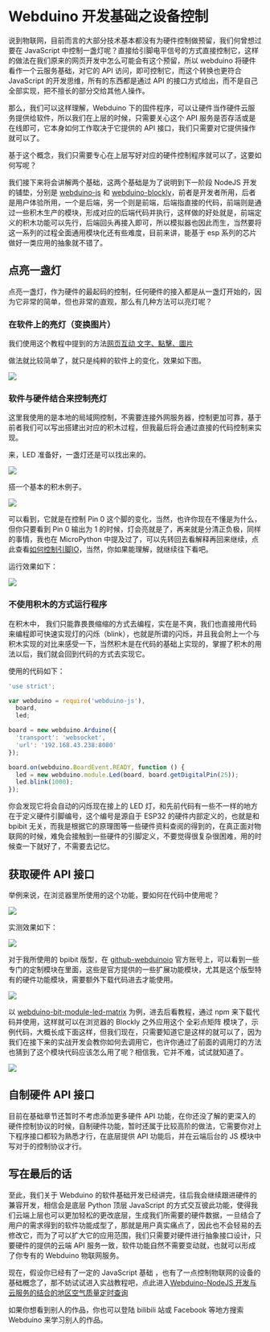 # Webduino 开发基础之设备控制

说到物联网，目前而言的大部分技术基本都没有为硬件控制做预留，我们何曾想过要在 JavaScript 中控制一盏灯呢？直接给引脚电平信号的方式直接控制它，这样的做法在我们原来的网页开发中怎么可能会有这个预留，所以 webduino 将硬件看作一个云服务基础，对它的 API 访问，即可控制它，而这个转换也更符合 JavaScript 的开发思维，所有的东西都是通过 API 的接口方式给出，而不是自己全部实现，把不擅长的部分交给其他人操作。

那么，我们可以这样理解，Webduino 下的固件程序，可以让硬件当作硬件云服务提供给软件，所以我们在上层的时候，只需要关心这个 API 服务是否存活或是在线即可，它本身如何工作取决于它提供的 API 接口，我们只需要对它提供操作就可以了。

基于这个概念，我们只需要专心在上层写好对应的硬件控制程序就可以了，这要如何写呢？

我们接下来将会讲解两个基础，这两个基础是为了说明到下一阶段 NodeJS 开发 的铺垫，分别是 [webduino-js](https://github.com/webduinoio/webduino-js) 和 [webduino-blockly](https://github.com/webduinoio/webduino-blockly)，前者是开发者所用，后者是用户体验所用，一个是后端，另一个则是前端，后端指直接的代码，前端则是通过一些积木生产的模块，形成对应的后端代码并执行，这样做的好处就是，前端定义的积木功能可以先行，后端回头再接入即可，所以模拟器也因此而生，当然要将这一系列的过程全面通用模块化还有些难度，目前来讲，能基于 esp 系列的芯片做好一类应用的抽象就不错了。

## 点亮一盏灯

点亮一盏灯，作为硬件的最起码的控制，任何硬件的接入都是从一盏灯开始的，因为它非常的简单，但也非常的直观，那么有几种方法可以亮灯呢？

### 在软件上的亮灯（变换图片）

我们使用这个教程中提到的方法[网页互动 文字、點擊、圖片](https://tutorials.webduino.io/zh-tw/docs/blockly/web/basic-1.html)

做法就比较简单了，就只是纯粹的软件上的变化，效果如下图。

![](image/led_image.png)

### 软件与硬件结合来控制亮灯

这里我使用的是本地的局域网控制，不需要连接外网服务器，控制更加可靠，基于前者我们可以写出搭建出对应的积木过程，但我最后将会通过直接的代码控制来实现。

来，LED 准备好，一盏灯还是可以找出来的。

![](image/bit_led.png)

搭一个基本的积木例子。

![](image/bit_control_led.png)

可以看到，它就是在控制 Pin 0 这个脚的变化，当然，也许你现在不懂是为什么，但你只要看到 Pin 0 输出为 1 的时候，灯会亮就是了，再来就是分清正负极，同样的事情，我也在 MicroPython 中提及过了，可以先转回去看解释再回来继续，点此查看[如何控制引脚IO](https://github.com/BPI-STEAM/BPI-BIT-MicroPython/wiki/how_to_io)，当然，你如果能理解，就继续往下看吧。

运行效果如下：

![](image/control_led.gif)

### 不使用积木的方式运行程序

在积木中， 我们只能靠畏畏缩缩的方式去编程，实在是不爽，我们也直接用代码来编程即可快速实现灯的闪烁（blink），也就是所谓的闪烁，并且我会附上一个与积木实现的对比来感受一下，当然积木是在代码的基础上实现的，掌握了积木的用法以后，我们就会回到代码的方式去实现它。

使用的代码如下：

```javascript
'use strict';

var webduino = require('webduino-js'),
  board,
  led;

board = new webduino.Arduino({
  'transport': 'websocket',
  'url': '192.168.43.238:8080'
});

board.on(webduino.BoardEvent.READY, function () {
  led = new webduino.module.Led(board, board.getDigitalPin(25));
  led.blink(1000);
});

```

你会发现它将会自动的闪烁现在接上的 LED 灯，和先前代码有一些不一样的地方在于定义硬件引脚编号，这个编号是源自于 ESP32 的硬件内部定义的，也就是和 bpibit 无关，而我是根据它的原理图等一些硬件资料查阅的得到的，在真正面对物联网的时候，难免会接触到一些硬件的引脚定义，不要觉得很复杂很困难，用的时候查一下就好了，不需要去记忆。

## 获取硬件 API 接口

举例来说，在浏览器里所使用的这个功能，要如何在代码中使用呢？

![](image/matrix_union.png)

实测效果如下：

![](image/matrix_real.png)

对于我所使用的 bpibit 版型，在 [github-webduinoio](https://github.com/webduinoio) 官方账号上，可以看到一些专门的定制模块在里面，这些是官方提供的一些扩展功能模块，尤其是这个版型特有的硬件功能模块，需要额外下载代码进去才能使用。

![](image/matrix_led.png)

以 [webduino-bit-module-led-matrix](https://github.com/webduinoio/webduino-bit-module-led-matrix) 为例，进去后看教程，通过 npm 来下载代码并使用，这样就可以在浏览器的 Blockly 之外应用这个 全彩点矩阵 模块了，示例代码，大概长成下面这样，但我们现在，只需要知道它是这样的就可以了，因为我们在接下来的实战开发会教你如何去调用它，也许你通过了前面的调用灯的方法也猜到了这个模块代码应该怎么用了呢？相信我，它并不难，试试就知道了。

![](image/matrix_led_usage.png)

## 自制硬件 API 接口

目前在基础章节还暂时不考虑添加更多硬件 API 功能，在你还没了解的更深入的硬件控制协议的时候，自制硬件功能，暂时还属于比较高阶的做法，它需要你对上下程序接口都较为熟悉才行，在底层提供 API 功能后，并在云端后台的 JS 模块中写对于的控制协议才行。

## 写在最后的话

至此，我们关于 Webduino 的软件基础开发已经讲完，往后我会继续跟进硬件的兼容开发，相信会是底层 Python 顶层 JavaScript 的方式交互彼此功能，使得我们云端上层也可以更加轻松的更改底层，生成我们所需要的硬件数据，一旦结合了用户的需求得到的软件功能成型了，那就是用户真实痛点了，因此也不会轻易的去修改它，而为了可以扩大它的应用范围，我们只需要对硬件进行抽象接口设计，只要硬件的提供的云端 API 服务一致，软件功能自然不需要变动就，也就可以形成了你专有的 Webduino 物联网服务。

现在，假设你已经有了一定的 JavaScript 基础
，也有了一点控制物联网的设备的基础概念了，那不妨试试进入实战教程吧，点此进入[Webduino-NodeJS 开发与云服务的结合的地区空气质量定时查询](https://github.com/junhuanchen/webduino-nodejs)

如果你想看到别人的作品，你也可以登陆 bilibili 站或 Facebook 等地方搜索 Webduino 来学习别人的作品。
